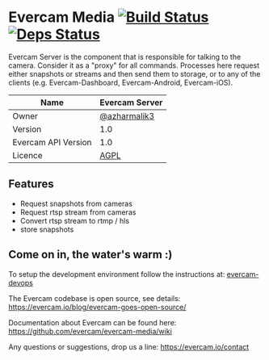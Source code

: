 # Evercam Media [![Build Status][travis-image]][travis-url] [![Deps Status][hex-image]][hex-url]

Evercam Server is the component that is responsible for talking  to the camera. Consider it as a "proxy" for all commands. Processes here request either snapshots or streams and then send them to storage, or to any of the clients (e.g. Evercam-Dashboard, Evercam-Android, Evercam-iOS).

| Name   | Evercam Server  |
| --- | --- |
| Owner   | [@azharmalik3](https://github.com/azharmalik3)   |
| Version  | 1.0 |
| Evercam API Version  | 1.0  |
| Licence | [AGPL](https://tldrlegal.com/license/gnu-affero-general-public-license-v3-%28agpl-3.0%29) |

## Features

* Request snapshots from cameras
* Request rtsp stream from cameras
* Convert rtsp stream to rtmp / hls
* store snapshots

## Come on in, the water's warm :)

To setup the development environment follow the instructions at: [evercam-devops](https://github.com/evercam/evercam-devops)

The Evercam codebase is open source, see details: https://evercam.io/blog/evercam-goes-open-source/

Documentation about Evercam can be found here: https://github.com/evercam/evercam-media/wiki

Any questions or suggestions, drop us a line: https://evercam.io/contact

[travis-url]: https://travis-ci.org/evercam/evercam-server
[travis-image]: https://travis-ci.org/evercam/evercam-server.svg?branch=master
[hex-url]: https://beta.hexfaktor.org/github/evercam/evercam-media
[hex-image]: https://beta.hexfaktor.org/badge/all/github/evercam/evercam-media.svg
